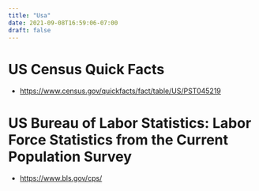 ```yaml
---
title: "Usa"
date: 2021-09-08T16:59:06-07:00
draft: false
---
```


# US Census Quick Facts 

- https://www.census.gov/quickfacts/fact/table/US/PST045219 

# US Bureau of Labor Statistics: Labor Force Statistics from the Current Population Survey 

- https://www.bls.gov/cps/